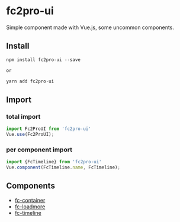 # fc2pro-ui
Simple component made with Vue.js, some uncommon components.

## Install
```javascript
npm install fc2pro-ui --save

or

yarn add fc2pro-ui
```

## Import

### total import
```javascript
import Fc2ProUI from 'fc2pro-ui'
Vue.use(Fc2ProUI);
```

### per component import
```javascript
import {FcTimeline} from 'fc2pro-ui'
Vue.component(FcTimeline.name, FcTimeline);
```

## Components
- [fc-container](https://github.com/uho1896/fc2pro-ui/blob/master/doc/container.md)
- [fc-loadmore](https://github.com/uho1896/fc2pro-ui/blob/master/doc/loadmore.md)
- [fc-timeline](https://github.com/uho1896/fc2pro-ui/blob/master/doc/timeline.md)
